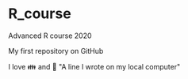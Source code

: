 # R_course
Advanced R course 2020

My first repository on GitHub

I love :family: and :bread:
"A line I wrote on my local computer" 
